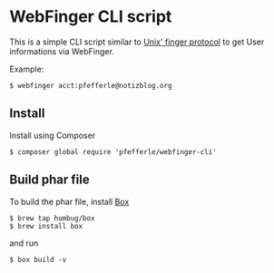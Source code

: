 # WebFinger CLI script

This is a simple CLI script similar to [Unix' finger protocol](https://en.wikipedia.org/wiki/Finger_protocol) to get User informations via WebFinger.

Example:

`$ webfinger acct:pfefferle@notizblog.org`

## Install

Install using Composer

`$ composer global require 'pfefferle/webfinger-cli'`

## Build phar file

To build the phar file, install [Box](http://box-project.org)

```terminal
$ brew tap humbug/box
$ brew install box
```

and run

`$ box build -v`
